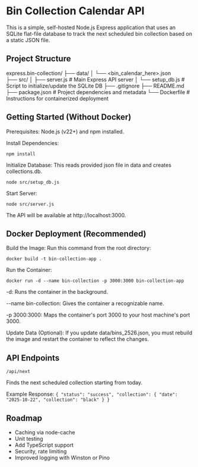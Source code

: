 # Bin Collection Calendar API

This is a simple, self-hosted Node.js Express application that uses an SQLite flat-file database to track the next scheduled bin collection based on a static JSON file.

## Project Structure

express.bin-collection/
├── data/
│   └── <bin_calendar_here>.json          
├── src/
│   ├── server.js               # Main Express API server
│   └── setup_db.js             # Script to initialize/update the SQLite DB
├── .gitignore
├── README.md                
├── package.json                # Project dependencies and metadata
└── Dockerfile                  # Instructions for containerized deployment


## Getting Started (Without Docker)

Prerequisites: Node.js (v22+) and npm installed.

Install Dependencies:

`npm install`

Initialize Database: This reads provided json file in data and creates collections.db.

`node src/setup_db.js`

Start Server:

`node src/server.js`

The API will be available at http://localhost:3000.

## Docker Deployment (Recommended)

Build the Image: Run this command from the root directory:

`docker build -t bin-collection-app .`

Run the Container:

`docker run -d --name bin-collection -p 3000:3000 bin-collection-app`

-d: Runs the container in the background.

--name bin-collection: Gives the container a recognizable name.

-p 3000:3000: Maps the container's port 3000 to your host machine's port 3000.

Update Data (Optional): If you update data/bins_2526.json, you must rebuild the image and restart the container to reflect the changes.

## API Endpoints

`/api/next`

Finds the next scheduled collection starting from today.

Example Response: `{ "status": "success", "collection": { "date": "2025-10-22", "collection": "black" } }`

## Roadmap

* Caching via node-cache
* Unit testing
* Add TypeScript support
* Security, rate limiting
* Improved logging with Winston or Pino